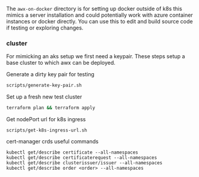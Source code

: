 The `awx-on-docker` directory is for setting up docker outside of k8s this mimics a server installation and could potentially work with azure container instances or docker directly. You can use this to edit and build source code if testing or exploring changes. 
### cluster

For mimicking an aks setup we first need a keypair. These steps setup a base cluster to which awx can be deployed. 

Generate a dirty key pair for testing
```bash
scripts/generate-key-pair.sh
```
Set up a fresh new test cluster
```bash
terraform plan && terraform apply
```
Get nodePort url for k8s ingress
```
scripts/get-k8s-ingress-url.sh
```
cert-manager crds useful commands
```
kubectl get/describe certificate --all-namespaces
kubectl get/describe certificaterequest --all-namespaces
kubectl get/describe clusterissuer/issuer --all-namespaces
kubectl get/describe order <order> --all-namespaces
```
